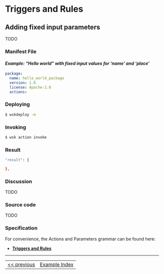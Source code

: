 # Triggers and Rules

## Adding fixed input parameters
TODO

### Manifest File

#### _Example: “Hello world” with fixed input values for ‘name’ and ‘place’_
```yaml
package:
  name: hello_world_package
  version: 1.0
  license: Apache-2.0
  actions:

```

### Deploying
```sh
$ wskdeploy -m
```

### Invoking
```sh
$ wsk action invoke
```

### Result
```sh
"result": {

},
```

### Discussion
TODO

### Source code
TODO

### Specification
For convenience, the Actions and Parameters grammar can be found here:
- **[Triggers and Rules](https://github.com/apache/incubator-openwhisk-wskdeploy/blob/master/specification/html/spec_trigger_rule.md#triggers-and-rules)**

---
<!--
 Bottom Navigation
-->
<html>
<div align="center">
<table align="center">
  <tr>
    <td><a href="wskdeploy_action_advanced_parms.md#actions">&lt;&lt;&nbsp;previous</a></td>
    <td><a href="programming_guide.md#guided-examples">Example Index</a></td>
<!--    <td><a href="">next&nbsp;&gt;&gt;</a></td> -->
  </tr>
</table>
</div>
</html>

